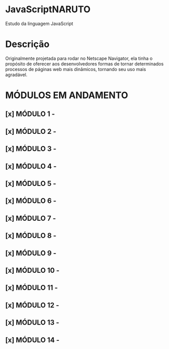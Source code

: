 # JavaScriptNARUTO

Estudo da linguagem JavaScript

# Descrição

Originalmente projetada para rodar no Netscape Navigator, ela tinha o propósito de oferecer aos desenvolvedores 
formas de tornar determinados processos de páginas web mais dinâmicos, tornando seu uso mais agradável. 

# MÓDULOS EM ANDAMENTO

## [x] MÓDULO 1 -
## [x] MÓDULO 2 -
## [x] MÓDULO 3 - 
## [x] MÓDULO 4 -
## [x] MÓDULO 5 -
## [x] MÓDULO 6 -
## [x] MÓDULO 7 -
## [x] MÓDULO 8 -
## [x] MÓDULO 9 -
## [x] MÓDULO 10 -
## [x] MÓDULO 11 -
## [x] MÓDULO 12 -
## [x] MÓDULO 13 -
## [x] MÓDULO 14 -
